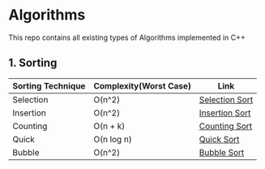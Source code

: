 # Algorithms
This repo contains all existing types of Algorithms implemented in C++

## 1. Sorting 

Sorting Technique | Complexity(Worst Case) | Link
------------ | ------------- | -------------
Selection | O(n^2) | [Selection Sort](https://github.com/Bhupesh-V/Algorithms/blob/master/Sorting/selection.cpp)
Insertion | O(n^2) | [Insertion Sort](https://github.com/Bhupesh-V/Algorithms/blob/master/Sorting/insertion.cpp)
Counting | O(n + k) | [Counting Sort](https://github.com/Bhupesh-V/Algorithms/blob/master/Sorting/counting.cpp)
Quick | O(n log n) | [Quick Sort](https://github.com/Bhupesh-V/Algorithms/blob/master/Sorting/quick.cpp)
Bubble | O(n^2) | [Bubble Sort](https://github.com/Bhupesh-V/Algorithms/blob/master/Sorting/bubble.cpp)
